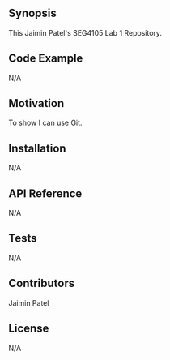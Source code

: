 ## Synopsis

This Jaimin Patel's SEG4105 Lab 1 Repository. 

## Code Example

N/A

## Motivation

To show I can use Git.

## Installation

N/A

## API Reference

N/A

## Tests

N/A

## Contributors

Jaimin Patel

## License

N/A